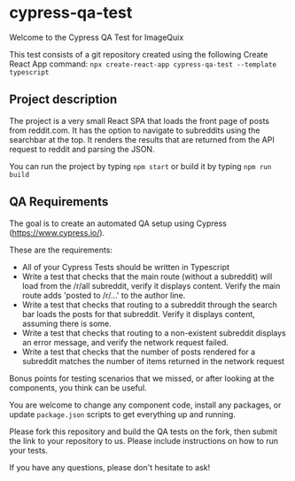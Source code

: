 # cypress-qa-test
Welcome to the Cypress QA Test for ImageQuix

This test consists of a git repository created using the following Create React App command:
`npx create-react-app cypress-qa-test --template typescript`

## Project description
The project is a very small React SPA that loads the front page of posts from reddit.com.
It has the option to navigate to subreddits using the searchbar at the top. It renders the results that are returned from the API request to reddit and parsing the JSON.

You can run the project by typing `npm start` or build it by typing `npm run build`

## QA Requirements
The goal is to create an automated QA setup using Cypress (https://www.cypress.io/).

These are the requirements:
* All of your Cypress Tests should be written in Typescript
* Write a test that checks that the main route (without a subreddit) will load from the /r/all subreddit, verify it displays content. Verify the main route adds 'posted to /r/...' to the author line.
* Write a test that checks that routing to a subreddit through the search bar loads the posts for that subreddit. Verify it displays content, assuming there is some.
* Write a test that checks that routing to a non-existent subreddit displays an error message, and verify the network request failed.
* Write a test that checks that the number of posts rendered for a subreddit matches the number of items returned in the network request

Bonus points for testing scenarios that we missed, or after looking at the components, you think can be useful.

You are welcome to change any component code, install any packages, or update `package.json` scripts to get everything up and running.

Please fork this repository and build the QA tests on the fork, then submit the link to your repository to us. Please include instructions on how to run your tests.

If you have any questions, please don't hesitate to ask!
